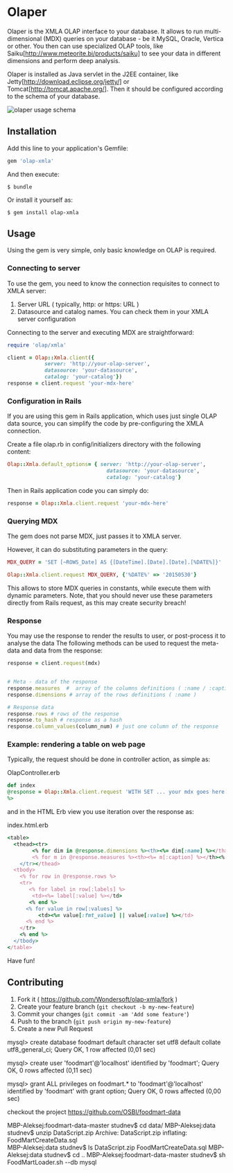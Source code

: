 # Olaper

Olaper is the XMLA OLAP interface to your database. It allows to run multi-dimensional (MDX) queries
on your database - be it MySQL, Oracle, Vertica or other. You then can use specialized OLAP
tools, like Saiku[http://www.meteorite.bi/products/saiku] to see your data in different dimensions
and perform deep analysis.

Olaper is installed as Java servlet in the J2EE container, like Jetty[http://download.eclipse.org/jetty/] or
Tomcat[http://tomcat.apache.org/]. Then it should be configured according to the schema of your database.

![olaper usage schema](https://raw.githubusercontent.com/Wondersoft/olaper/master/content/olaper.png)



## Installation

Add this line to your application's Gemfile:

```ruby
gem 'olap-xmla'
```

And then execute:

    $ bundle

Or install it yourself as:

    $ gem install olap-xmla

## Usage

Using the gem is very simple, only basic knowledge on OLAP is required.

### Connecting to server

To use the gem, you need to know the connection requisites to connect to XMLA server:

1. Server URL ( typically, http: or https: URL )
2. Datasource and catalog names. You can check them in your XMLA server configuration

Connecting to the server and executing MDX are straightforward:

```ruby
require 'olap/xmla'

client = Olap::Xmla.client({
            server: 'http://your-olap-server',
            datasource: 'your-datasource',
            catalog: 'your-catalog'})
response = client.request 'your-mdx-here'
```

### Configuration in Rails

If you are using this gem in Rails application, which uses just single OLAP data source,
you can simplify the code by pre-configuring the XMLA connection.

Create a file olap.rb in config/initializers directory with the following content:

```ruby
Olap::Xmla.default_options= { server: 'http://your-olap-server',
                                datasource: 'your-datasource',
                                catalog: 'your-catalog'}
```

Then in Rails application code you can simply do:

```ruby
response = Olap::Xmla.client.request 'your-mdx-here'
```

### Querying MDX

The gem does not parse MDX, just passes it to XMLA server.

However, it can do substituting parameters in the query:

```ruby
MDX_QUERY = 'SET [~ROWS_Date] AS {[DateTime].[Date].[Date].[%DATE%]}'

Olap::Xmla.client.request MDX_QUERY, {'%DATE%' => '20150530'}
```

This allows to store MDX queries in constants, while execute them with dynamic parameters.
Note, that you should never use these parameters directly from Rails request, as
this may create security breach!

### Response


You may use the response to render the results to user, or post-process it to analyse the data
The following methods can be used to request the meta-data and data from the response:

```ruby
response = client.request(mdx)


# Meta - data of the response
response.measures  #  array of the columns definitions ( :name / :caption )
response.dimensions # array of the rows definitions ( :name )

# Response data
response.rows # rows of the response
response.to_hash # response as a hash
response.column_values(column_num) # just one column of the response

```

### Example: rendering a table on web page

Typically, the request should be done in controller action, as simple as:

OlapController.erb
```ruby
def index
@response = Olap::Xmla.client.request 'WITH SET ... your mdx goes here';
%>
```

and in the HTML Erb view you use iteration over the response as:

index.html.erb
```ruby
<table>
  <thead><tr>
        <% for dim in @response.dimensions %><th><%= dim[:name] %></th><% end %>
        <% for m in @response.measures %><th><%= m[:caption] %></th><% end %>
    </tr></thead>
  <tbody>
    <% for row in @response.rows %>
    <tr>
       <% for label in row[:labels] %>
        <td><%= label[:value] %></td>
       <% end %>
      <% for value in row[:values] %>
          <td><%= value[:fmt_value] || value[:value] %></td>
      <% end %>
    </tr>
    <% end %>
  </tbody>
</table>
```

Have fun!

## Contributing

1. Fork it ( https://github.com/Wondersoft/olap-xmla/fork )
2. Create your feature branch (`git checkout -b my-new-feature`)
3. Commit your changes (`git commit -am 'Add some feature'`)
4. Push to the branch (`git push origin my-new-feature`)
5. Create a new Pull Request






mysql> create database foodmart  default character set utf8 default collate utf8_general_ci;
Query OK, 1 row affected (0,01 sec)

mysql> create user 'foodmart'@'localhost' identified by 'foodmart';
Query OK, 0 rows affected (0,11 sec)

mysql> grant ALL privileges on foodmart.* to 'foodmart'@'localhost' identified by 'foodmart' with grant option;
Query OK, 0 rows affected (0,00 sec)

checkout the project https://github.com/OSBI/foodmart-data


MBP-Aleksej:foodmart-data-master studnev$ cd data/
MBP-Aleksej:data studnev$ unzip DataScript.zip 
Archive:  DataScript.zip
  inflating: FoodMartCreateData.sql  
MBP-Aleksej:data studnev$ ls
DataScript.zip		FoodMartCreateData.sql
MBP-Aleksej:data studnev$ cd ..
MBP-Aleksej:foodmart-data-master studnev$ sh FoodMartLoader.sh --db mysql